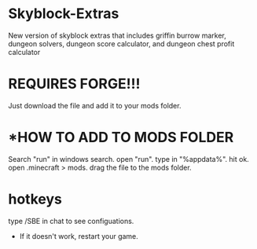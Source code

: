 # Skyblock-Extras
New version of skyblock extras that includes griffin burrow marker, dungeon solvers, dungeon score calculator, and dungeon chest profit calculator  

# REQUIRES FORGE!!!
Just download the file and add it to your mods folder. 
                       
                           
# *HOW TO ADD TO MODS FOLDER

Search "run" in windows search. 
open "run".
type in "%appdata%".
hit ok.
open .minecraft > mods.
drag the file to the mods folder. 

# hotkeys 
type /SBE in chat to see configuations. 
- If it doesn't work, restart your game.
